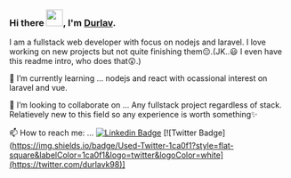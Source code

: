 ### Hi there <img src="https://media.giphy.com/media/hvRJCLFzcasrR4ia7z/giphy.gif" width="30px">, I'm [Durlav](https://durlavk98.github.io/portfolio/).

I am a fullstack web developer with focus on nodejs and laravel. I love working on new projects but not quite finishing them😔.(JK..😃 I even have this readme intro, who does that😲.)

🌱 I’m currently learning ...
nodejs and react with ocassional interest on laravel and vue.

👯 I’m looking to collaborate on ...
Any fullstack project regardless of stack. Relatievely new to this field so any experience is worth something✨

📫 How to reach me: ...
[![Linkedin Badge](https://img.shields.io/badge/Used-LinkedIn-blue?style=flat-square&logo=Linkedin&logoColor=white)](https://www.linkedin.com/in/durlavk98/)  [![Twitter Badge](https://img.shields.io/badge/Used-Twitter-1ca0f1?style=flat-square&labelColor=1ca0f1&logo=twitter&logoColor=white](https://twitter.com/durlavk98)]

<!--
**durlavk98/durlavk98** is a ✨ _special_ ✨ repository because its `README.md` (this file) appears on your GitHub profile.

Here are some ideas to get you started:

- 🔭 I’m currently working on ...
- 🌱 I’m currently learning ...
- 👯 I’m looking to collaborate on ...
- 🤔 I’m looking for help with ...
- 💬 Ask me about ...
- 📫 How to reach me: ...
- 😄 Pronouns: ...
- ⚡ Fun fact: ...
-->
